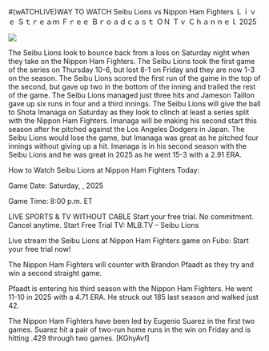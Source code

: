 #(wATCHLIVE)WAY TO WATCH Seibu Lions vs Nippon Ham Fighters Ｌｉｖｅ Ｓｔｒｅａｍ Ｆｒｅｅ Ｂｒｏａｄｃａｓｔ ＯＮ Ｔｖ Ｃｈａｎｎｅｌ  2025  
  
  
[![](https://i.imgur.com/qSNzIqt.png)](https://movie.rssnews.media/bdrxNbN.php)  
  
The Seibu Lions look to bounce back from a loss on Saturday night when they take on the Nippon Ham Fighters. The Seibu Lions took the first game of the series on Thursday 10-6, but lost 8-1 on Friday and they are now 1-3 on the season. The Seibu Lions scored the first run of the game in the top of the second, but gave up two in the bottom of the inning and trailed the rest of the game. The Seibu Lions managed just three hits and Jameson Taillon gave up six runs in four and a third innings. The Seibu Lions will give the ball to Shota Imanaga on Saturday as they look to clinch at least a series split with the Nippon Ham Fighters. Imanaga will be making his second start this season after he pitched against the Los Angeles Dodgers in Japan. The Seibu Lions would lose the game, but Imanaga was great as he pitched four innings without giving up a hit. Imanaga is in his second season with the Seibu Lions and he was great in 2025 as he went 15-3 with a 2.91 ERA.

How to Watch Seibu Lions at Nippon Ham Fighters Today:

Game Date: Saturday, , 2025

Game Time: 8:00 p.m. ET

LIVE SPORTS & TV WITHOUT CABLE
Start your free trial. No commitment. Cancel anytime.
Start Free Trial
TV: MLB.TV – Seibu Lions

Live stream the Seibu Lions at Nippon Ham Fighters game on Fubo: Start your free trial now!

The Nippon Ham Fighters will counter with Brandon Pfaadt as they try and win a second straight game.

Pfaadt is entering his third season with the Nippon Ham Fighters. He went 11-10 in 2025 with a 4.71 ERA. He struck out 185 last season and walked just 42.

The Nippon Ham Fighters have been led by Eugenio Suarez in the first two games. Suarez hit a pair of two-run home runs in the win on Friday and is hitting .429 through two games. [KGhyAvf]
